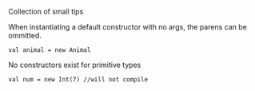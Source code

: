 Collection of small tips

When instantiating a default constructor with no args, the parens can be ommitted.
```
val animal = new Animal
```

No constructors exist for primitive types
```
val num = new Int(7) //will not compile
```


